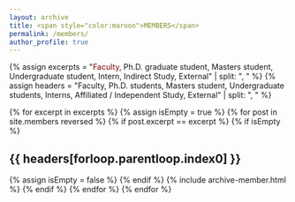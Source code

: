 ```yaml
---
layout: archive
title: <span style="color:maroon">MEMBERS</span> 
permalink: /members/
author_profile: true
---
```



{% assign excerpts = "<span style="color:maroon">Faculty</span>, Ph.D. graduate student, Masters student, Undergraduate student, Intern, Indirect Study, External" | split: ", " %}
{% assign headers = "Faculty, Ph.D. students, Masters student, Undergraduate students, Interns, Affiliated / Independent Study, External" | split: ", " %}

{% for excerpt in excerpts %}
	{% assign isEmpty = true %}
	{% for post in site.members reversed %}
	    {% if post.excerpt == excerpt %}
			{% if isEmpty %}
<h2> {{ headers[forloop.parentloop.index0] }} </h2>
				{% assign isEmpty = false %}
			{% endif %}
			{% include archive-member.html %}
		{% endif %}
	{% endfor %}
{% endfor %}



